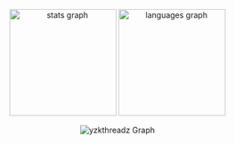 
<div align="center">
  <img src="https://github-readme-stats.vercel.app/api?username=yzkthreadz&hide_title=false&hide_rank=false&show_icons=true&include_all_commits=true&count_private=true&disable_animations=false&theme=midnight-purple&locale=en&hide_border=true&order=1" height="192" alt="stats graph"  />
  <img src="https://github-readme-stats.vercel.app/api/top-langs?username=yzkthreadz&locale=en&hide_title=false&layout=compact&card_width=320&langs_count=6&theme=midnight-purple&hide_border=true&order=2" height="192" alt="languages graph"  />


![yzkthreadz Graph](https://github-readme-activity-graph.vercel.app/graph?username=yzkthreadz&custom_title=yzkthreadz%20GitHub%20Activity%20Graph&bg_color=000000&color=7F3FBF&line=7F3FBF&point=7F3FBF&area_color=FFFFFF&title_color=FFFFFF&area=true&hide_border=true)



###
